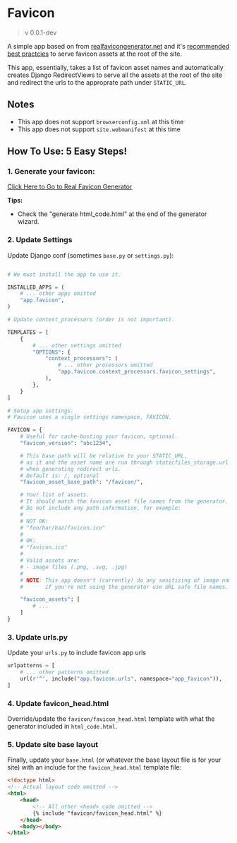 # Favicon

> v 0.0.1-dev

A simple app based on from [realfavicongenerator.net](https://realfavicongenerator.net) and it's [recommended best practcies](https://realfavicongenerator.net/faq) to serve favicon assets at the root of the site.

This app, essentially, takes a list of favicon asset names and automatically creates Django RedirectViews to serve all the assets at the root of the site and redirect the urls to the approprate path under `STATIC_URL`.

## Notes

- This app does not support `browserconfig.xml` at this time
- This app does not support `site.webmanifest` at this time

## How To Use: 5 Easy Steps!

### 1. Generate your favicon:

[Click Here to Go to Real Favicon Generator](https://realfavicongenerator.net)

**Tips:**
- Check the "generate html_code.html" at the end of the generator wizard.

### 2. Update Settings

Update Django conf (sometimes `base.py` or `settings.py`):

```python

# We must install the app to use it.

INSTALLED_APPS = (
    # ... other apps omitted
    "app.favicon",
)

# Update context_processors (order is not important).

TEMPLATES = [
    {
        # ... other settings omitted
        "OPTIONS": {
            "context_processors": (
                # ... other processors omitted
                "app.favicon.context_processors.favicon_settings",
            ),
        },
    }
]

# Setup app settings.
# Favicon uses a single settings namespace, FAVICON.

FAVICON = {
    # Useful for cache-busting your favicon, optional.
    "favicon_version": "abc1234",

    # This base path will be relative to your STATIC_URL,
    # as it and the asset name are run through staticfiles_storage.url
    # when generating redirect urls.
    # Default is: /, optional
    "favicon_asset_base_path": "/favicon/",

    # Your list of assets.
    # It should match the favicon asset file names from the generator.
    # Do not include any path information, for example:
    #
    # NOT OK:
    # "foo/bar/baz/favicon.ico"
    #
    # OK:
    # "favicon.ico"
    #
    # Valid assets are:
    # - image files (.png, .svg, .jpg)
    #
    # NOTE: This app doesn't (currently) do any sanitizing of image names,
    #       if you're not using the generator use URL safe file names.

    "favicon_assets": [
        # ...
    ]
}
```

### 3. Update urls.py

Update your `urls.py` to include favicon app urls

```python
urlpatterns = [
    # ... other patterns omitted
    url(r'^', include("app.favicon.urls", namespace="app_favicon")),
]
```

### 4. Update favicon_head.html

Override/update the `favicon/favicon_head.html` template with what the generator included in `html_code.html`.


### 5. Update site base layout

Finally, update your `base.html` (or whatever the base layout file is for your site) with an include for the `favicon_head.html` template file:

```html
<!doctype html>
<!-- Actual layout code omitted -->
<html>
    <head>
        <!-- All other <head> code omitted -->
        {% include "favicon/favicon_head.html" %}
    </head>
    <body></body>
</html>
```
